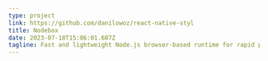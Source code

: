 ```yaml
---
type: project
link: https://github.com/danilowoz/react-native-styl
title: Nodebox
date: 2023-07-18T15:06:01.607Z
tagline: Fast and lightweight Node.js browser-based runtime for rapid prototyping.
---
```

